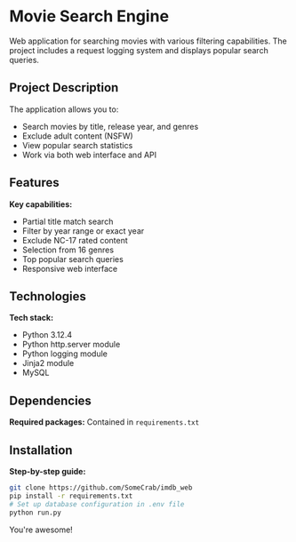 # Movie Search Engine

Web application for searching movies with various filtering capabilities.
The project includes a request logging system and displays popular search queries.

## Project Description

The application allows you to:
- Search movies by title, release year, and genres
- Exclude adult content (NSFW)
- View popular search statistics
- Work via both web interface and API

## Features

**Key capabilities:**
- Partial title match search
- Filter by year range or exact year
- Exclude NC-17 rated content
- Selection from 16 genres
- Top popular search queries
- Responsive web interface

## Technologies

**Tech stack:**
- Python 3.12.4
- Python http.server module
- Python logging module
- Jinja2 module
- MySQL

## Dependencies

**Required packages:**
Contained in `requirements.txt`

## Installation

**Step-by-step guide:**
```bash
git clone https://github.com/SomeCrab/imdb_web
pip install -r requirements.txt
# Set up database configuration in .env file
python run.py
```
You're awesome!
